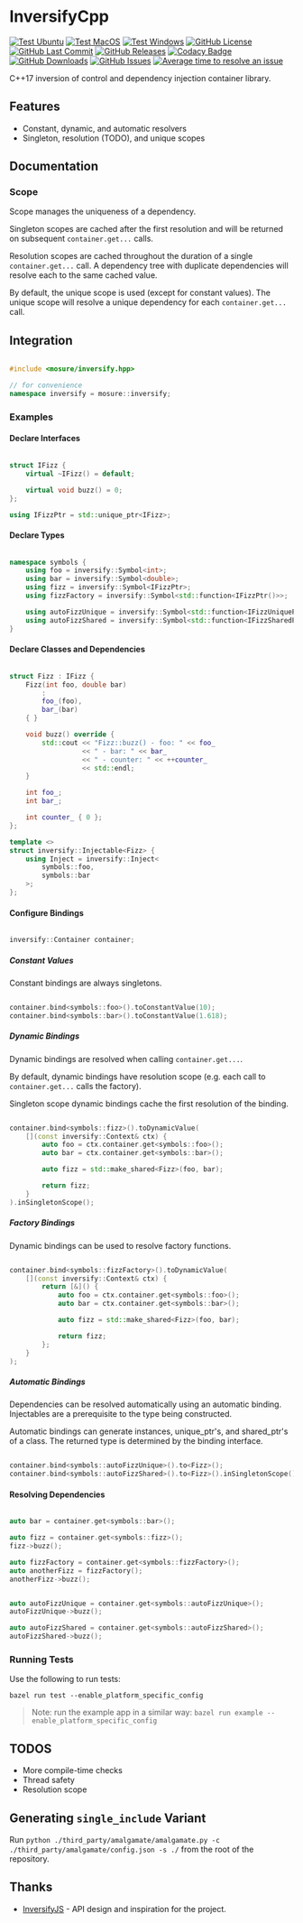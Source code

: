 # InversifyCpp

[![Test Ubuntu](https://github.com/mosure/inversifycpp/workflows/ubuntu/badge.svg)](https://github.com/Mosure/InversifyCpp/actions?query=workflow%3Aubuntu)
[![Test MacOS](https://github.com/mosure/inversifycpp/workflows/macos/badge.svg)](https://github.com/Mosure/InversifyCpp/actions?query=workflow%3Amacos)
[![Test Windows](https://github.com/mosure/inversifycpp/workflows/windows/badge.svg)](https://github.com/Mosure/InversifyCpp/actions?query=workflow%3Awindows)
[![GitHub License](https://img.shields.io/github/license/mosure/inversifycpp)](https://raw.githubusercontent.com/mosure/inversifycpp/main/LICENSE)
[![GitHub Last Commit](https://img.shields.io/github/last-commit/mosure/inversifycpp)](https://github.com/mosure/inversifycpp)
[![GitHub Releases](https://img.shields.io/github/v/release/mosure/inversifycpp?include_prereleases&sort=semver)](https://github.com/mosure/inversifycpp/releases)
[![Codacy Badge](https://app.codacy.com/project/badge/Grade/ed98bee84ee14c8eb6ad6a0f85b94ca1)](https://www.codacy.com/gh/Mosure/InversifyCpp/dashboard?utm_source=github.com&amp;utm_medium=referral&amp;utm_content=Mosure/InversifyCpp&amp;utm_campaign=Badge_Grade)
[![GitHub Downloads](https://img.shields.io/github/downloads/mosure/inversifycpp/total)](https://github.com/mosure/inversifycpp/releases)
[![GitHub Issues](https://img.shields.io/github/issues/mosure/inversifycpp)](https://github.com/mosure/inversifycpp/issues)
[![Average time to resolve an issue](http://isitmaintained.com/badge/resolution/mosure/inversifycpp.svg)](http://isitmaintained.com/project/mosure/inversifycpp "Average time to resolve an issue")

C++17 inversion of control and dependency injection container library.

## Features
*   Constant, dynamic, and automatic resolvers
*   Singleton, resolution (TODO), and unique scopes

## Documentation

### Scope
Scope manages the uniqueness of a dependency.

Singleton scopes are cached after the first resolution and will be returned on subsequent `container.get...` calls.

Resolution scopes are cached throughout the duration of a single `container.get...` call. A dependency tree with duplicate dependencies will resolve each to the same cached value.

By default, the unique scope is used (except for constant values). The unique scope will resolve a unique dependency for each `container.get...` call.

## Integration

```cpp

#include <mosure/inversify.hpp>

// for convenience
namespace inversify = mosure::inversify;

```

### Examples

#### Declare Interfaces

```cpp

struct IFizz {
    virtual ~IFizz() = default;

    virtual void buzz() = 0;
};

using IFizzPtr = std::unique_ptr<IFizz>;

```

#### Declare Types

```cpp

namespace symbols {
    using foo = inversify::Symbol<int>;
    using bar = inversify::Symbol<double>;
    using fizz = inversify::Symbol<IFizzPtr>;
    using fizzFactory = inversify::Symbol<std::function<IFizzPtr()>>;

    using autoFizzUnique = inversify::Symbol<std::function<IFizzUniquePtr>>;
    using autoFizzShared = inversify::Symbol<std::function<IFizzSharedPtr>>;
}

```

#### Declare Classes and Dependencies

```cpp

struct Fizz : IFizz {
    Fizz(int foo, double bar)
        :
        foo_(foo),
        bar_(bar)
    { }

    void buzz() override {
        std::cout << "Fizz::buzz() - foo: " << foo_
                  << " - bar: " << bar_
                  << " - counter: " << ++counter_
                  << std::endl;
    }

    int foo_;
    int bar_;

    int counter_ { 0 };
};

template <>
struct inversify::Injectable<Fizz> {
    using Inject = inversify::Inject<
        symbols::foo,
        symbols::bar
    >;
};

```

#### Configure Bindings

```cpp

inversify::Container container;

```

##### Constant Values

Constant bindings are always singletons.

```cpp

container.bind<symbols::foo>().toConstantValue(10);
container.bind<symbols::bar>().toConstantValue(1.618);

```

##### Dynamic Bindings

Dynamic bindings are resolved when calling `container.get...`.

By default, dynamic bindings have resolution scope (e.g. each call to `container.get...` calls the factory).

Singleton scope dynamic bindings cache the first resolution of the binding.

```cpp

container.bind<symbols::fizz>().toDynamicValue(
    [](const inversify::Context& ctx) {
        auto foo = ctx.container.get<symbols::foo>();
        auto bar = ctx.container.get<symbols::bar>();

        auto fizz = std::make_shared<Fizz>(foo, bar);

        return fizz;
    }
).inSingletonScope();

```

##### Factory Bindings

Dynamic bindings can be used to resolve factory functions.

```cpp

container.bind<symbols::fizzFactory>().toDynamicValue(
    [](const inversify::Context& ctx) {
        return [&]() {
            auto foo = ctx.container.get<symbols::foo>();
            auto bar = ctx.container.get<symbols::bar>();

            auto fizz = std::make_shared<Fizz>(foo, bar);

            return fizz;
        };
    }
);

```

##### Automatic Bindings

Dependencies can be resolved automatically using an automatic binding. Injectables are a prerequisite to the type being constructed.

Automatic bindings can generate instances, unique_ptr's, and shared_ptr's of a class. The returned type is determined by the binding interface.

```cpp

container.bind<symbols::autoFizzUnique>().to<Fizz>();
container.bind<symbols::autoFizzShared>().to<Fizz>().inSingletonScope();

```

#### Resolving Dependencies

```cpp

auto bar = container.get<symbols::bar>();

auto fizz = container.get<symbols::fizz>();
fizz->buzz();

auto fizzFactory = container.get<symbols::fizzFactory>();
auto anotherFizz = fizzFactory();
anotherFizz->buzz();


auto autoFizzUnique = container.get<symbols::autoFizzUnique>();
autoFizzUnique->buzz();

auto autoFizzShared = container.get<symbols::autoFizzShared>();
autoFizzShared->buzz();

```

### Running Tests

Use the following to run tests:

`bazel run test --enable_platform_specific_config`

> Note: run the example app in a similar way: `bazel run example --enable_platform_specific_config`

## TODOS
*   More compile-time checks
*   Thread safety
*   Resolution scope

## Generating `single_include` Variant

Run `python ./third_party/amalgamate/amalgamate.py -c ./third_party/amalgamate/config.json -s ./` from the root of the repository.

## Thanks

*   [InversifyJS](https://inversify.io/) - API design and inspiration for the project.
